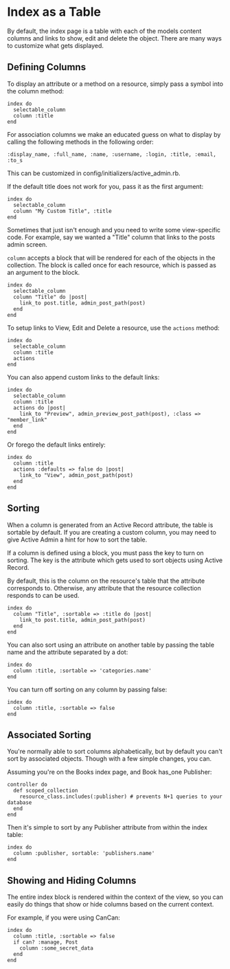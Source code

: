<!-- Please don't edit this file. It will be clobbered. -->

# Index as a Table

By default, the index page is a table with each of the models content columns and links to
show, edit and delete the object. There are many ways to customize what gets
displayed.

## Defining Columns

To display an attribute or a method on a resource, simply pass a symbol into the
column method:

    index do
      selectable_column
      column :title
    end

For association columns we make an educated guess on what to display by
calling the following methods in the following order:

    :display_name, :full_name, :name, :username, :login, :title, :email, :to_s

This can be customized in config/initializers/active_admin.rb.

If the default title does not work for you, pass it as the first argument:

    index do
      selectable_column
      column "My Custom Title", :title
    end

Sometimes that just isn't enough and you need to write some view-specific code.
For example, say we wanted a "Title" column that links to the posts admin screen.

`column` accepts a block that will be rendered for each of the objects in the collection.
The block is called once for each resource, which is passed as an argument to the block.

    index do
      selectable_column
      column "Title" do |post|
        link_to post.title, admin_post_path(post)
      end
    end

To setup links to View, Edit and Delete a resource, use the `actions` method:

    index do
      selectable_column
      column :title
      actions
    end

You can also append custom links to the default links:

    index do
      selectable_column
      column :title
      actions do |post|
        link_to "Preview", admin_preview_post_path(post), :class => "member_link"
      end
    end

Or forego the default links entirely:

    index do
      column :title
      actions :defaults => false do |post|
        link_to "View", admin_post_path(post)
      end
    end

## Sorting

When a column is generated from an Active Record attribute, the table is
sortable by default. If you are creating a custom column, you may need to give
Active Admin a hint for how to sort the table.

If a column is defined using a block, you must pass the key to turn on sorting. The key
is the attribute which gets used to sort objects using Active Record.

By default, this is the column on the resource's table that the attribute corresponds to.
Otherwise, any attribute that the resource collection responds to can be used.

    index do
      column "Title", :sortable => :title do |post|
        link_to post.title, admin_post_path(post)
      end
    end

You can also sort using an attribute on another table by passing the table name
and the attribute separated by a dot:

    index do
      column :title, :sortable => 'categories.name'
    end

You can turn off sorting on any column by passing false:

    index do
      column :title, :sortable => false
    end

## Associated Sorting

You're normally able to sort columns alphabetically, but by default you
can't sort by associated objects. Though with a few simple changes, you can.

Assuming you're on the Books index page, and Book has_one Publisher:

    controller do
      def scoped_collection
        resource_class.includes(:publisher) # prevents N+1 queries to your database
      end
    end

Then it's simple to sort by any Publisher attribute from within the index table:

    index do
      column :publisher, sortable: 'publishers.name'
    end

## Showing and Hiding Columns

The entire index block is rendered within the context of the view, so you can
easily do things that show or hide columns based on the current context.

For example, if you were using CanCan:

    index do
      column :title, :sortable => false
      if can? :manage, Post
        column :some_secret_data
      end
    end
